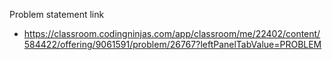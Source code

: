 Problem statement link

- https://classroom.codingninjas.com/app/classroom/me/22402/content/584422/offering/9061591/problem/26767?leftPanelTabValue=PROBLEM
